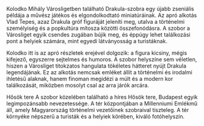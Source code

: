 Kolodko Mihály Városligetben található Drakula-szobra egy újabb zseniális példája a művész játékos és elgondolkodtató miniatúráinak. Az apró alkotás Vlad Tepes, azaz Drakula gróf figuráját jeleníti meg, utalva a történelmi személyiség és a popkultúra mítosza közötti összefonódásra. A szobor a Városliget egyik csendes zugában bújik meg, és éppúgy lehet találkozási pont a helyiek számára, mint egyedi látványosság a turistáknak.

Kolodko itt is az apró részletek erejével dolgozik: a figura kicsiny, mégis kifejező, egyszerre sejtelmes és humoros. A szobor helyszíne sem véletlen, hiszen a Városliget titokzatos hangulata tökéletes hátteret nyújt Drakula legendájának. Ez az alkotás nemcsak emléket állít a történelmi és irodalmi ihletésű alaknak, hanem finoman megidézi a múlt és a modern kor találkozását, miközben mosolyt csal az arra járók arcára.

Hősök tere
A szobor közelében található a híres Hősök tere, Budapest egyik legimpozánsabb nevezetessége. A tér központjában a Millenniumi Emlékmű áll, amely Magyarország történelmi vezetőinek szobraival tiszteleg. A tér környéke népszerű a turisták és a helyiek körében, kiváló fotóhelyszín.